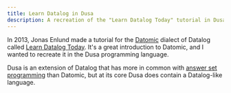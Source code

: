 ```yaml
---
title: Learn Datalog in Dusa
description: A recreation of the "Learn Datalog Today" tutorial in Dusa.
---
```


In 2013, Jonas Enlund made a tutorial for the [Datomic](https://www.datomic.com) dialect of Datalog called [Learn Datalog Today](https://www.learndatalogtoday.org). It's a great introduction to Datomic, and I wanted to recreate it in the Dusa programming language.

Dusa is an extension of Datalog that has more in common with [answer set programming](docs/introductions/asp/) than Datomic, but at its core Dusa does contain a Datalog-like language.


